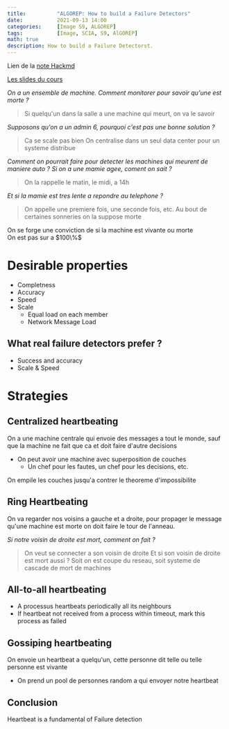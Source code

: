 ```yaml
---
title:          "ALGOREP: How to build a Failure Detectors"
date:           2021-09-13 14:00
categories:     [Image S9, ALGOREP]
tags:           [Image, SCIA, S9, AlGOREP]
math: true
description: How to build a Failure Detectorst.
---
```

Lien de la [note Hackmd](https://hackmd.io/@lemasymasa/Sy0dEWzmK)

[Les slides du cours](https://www.lrde.epita.fr/~renault/teaching/algorep/)

*On a un ensemble de machine. Comment monitorer pour savoir qu'une est morte ?*
> Si quelqu'un dans la salle a une machine qui meurt, on va le savoir
 
*Supposons qu'on a un admin 6, pourquoi c'est pas une bonne solution ?*
> Ca se scale pas bien
> On centralise dans un seul data center pour un systeme distribue

*Comment on pourrait faire pour detecter les machines qui meurent de maniere auto ?*
*Si on a une mamie agee, coment on sait ?*
> On la rappelle le matin, le midi, a 14h

*Et si la mamie est tres lente a repondre au telephone ?*
> On appelle une premiere fois, une seconde fois, etc.
> Au bout de certaines sonneries on la suppose morte

<div class="alert alert-success" role="alert" markdown="1">
On se forge une conviction de si la machine est vivante ou morte

<div class="alert alert-warning" role="alert" markdown="1">
On est pas sur a $100\%$
</div>

</div>

# Desirable properties

- Completness
- Accuracy
- Speed
- Scale
    - Equal load on each member
    - Network Message Load

## What real failure detectors prefer ?

- Success and accuracy
- Scale & Speed

# Strategies
## Centralized heartbeating

On a une machine centrale qui envoie des messages a tout le monde, sauf que la machine ne fait que ca et doit faire d'autre decisions
- On peut avoir une machine avec superposition de couches
    - Un chef pour les fautes, un chef pour les decisions, etc.

<div class="alert alert-success" role="alert" markdown="1">
On empile les couches jusqu'a contrer le theoreme d'impossibilite
</div>

## Ring Heartbeating

On va regarder nos voisins a gauche et a droite, pour propager le message qu'une machine est morte on doit faire le tour de l'anneau.

*Si notre voisin de droite est mort, comment on fait ?*
> On veut se connecter a son voisin de droite
> Et si son voisin de droite est mort aussi ?
> Soit on est coupe du reseau, soit systeme de cascade de mort de machines

## All-to-all heartbeating

- A processus heartbeats periodically all its neighbours
- If heartbeat not received from a process within timeout, mark this process as failed

## Gossiping heartbeating

On envoie un heartbeat a quelqu'un, cette personne dit telle ou telle personne est vivante
- On prend un pool de personnes random a qui envoyer notre heartbeat

## Conclusion

<div class="alert alert-danger" role="alert" markdown="1">
Heartbeat is a fundamental of Failure detection
</div>